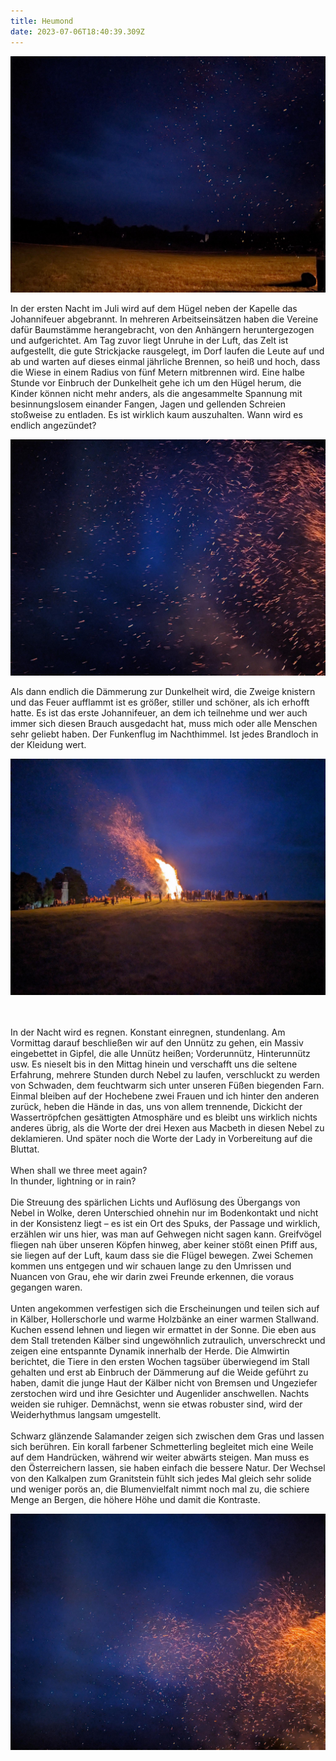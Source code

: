 ```yaml
---
title: Heumond
date: 2023-07-06T18:40:39.309Z
---
```

![](/uploads/johannifeuer1.jpg)

In der ersten Nacht im Juli wird auf dem Hügel neben der Kapelle das Johannifeuer abgebrannt. In mehreren Arbeitseinsätzen haben die Vereine dafür Baumstämme herangebracht, von den Anhängern heruntergezogen und aufgerichtet. Am Tag zuvor liegt Unruhe in der Luft, das Zelt ist aufgestellt, die gute Strickjacke rausgelegt, im Dorf laufen die Leute auf und ab und warten auf dieses einmal jährliche Brennen, so heiß und hoch, dass die Wiese in einem Radius von fünf Metern mitbrennen wird. Eine halbe Stunde vor Einbruch der Dunkelheit gehe ich um den Hügel herum, die Kinder können nicht mehr anders, als die angesammelte Spannung mit besinnungslosem einander Fangen, Jagen und gellenden Schreien stoßweise zu entladen. Es ist wirklich kaum auszuhalten. Wann wird es endlich angezündet?

![](/uploads/johannifeuer2.jpg)

Als dann endlich die Dämmerung zur Dunkelheit wird, die Zweige knistern und das Feuer aufflammt ist es größer, stiller und schöner, als ich erhofft hatte. Es ist das erste Johannifeuer, an dem ich teilnehme und wer auch immer sich diesen Brauch ausgedacht hat, muss mich oder alle Menschen sehr geliebt haben. Der Funkenflug im Nachthimmel. Ist jedes Brandloch in der Kleidung wert.

![](/uploads/johannifeuer4.jpg)

\
\
In der Nacht wird es regnen. Konstant einregnen, stundenlang. Am Vormittag darauf beschließen wir auf den Unnütz zu gehen, ein Massiv eingebettet in Gipfel, die alle Unnütz heißen; Vorderunnütz, Hinterunnütz usw. Es nieselt bis in den Mittag hinein und verschafft uns die seltene Erfahrung, mehrere Stunden durch Nebel zu laufen, verschluckt zu werden von Schwaden, dem feuchtwarm sich unter unseren Füßen biegenden Farn. Einmal bleiben auf der Hochebene zwei Frauen und ich hinter den anderen zurück, heben die Hände in das, uns von allem trennende, Dickicht der Wassertröpfchen gesättigten Atmosphäre und es bleibt uns wirklich nichts anderes übrig, als die Worte der drei Hexen aus Macbeth in diesen Nebel zu deklamieren. Und später noch die Worte der Lady in Vorbereitung auf die Bluttat.\
\
When shall we three meet again?\
In thunder, lightning or in rain?\
\
Die Streuung des spärlichen Lichts und Auflösung des Übergangs von Nebel in Wolke, deren Unterschied ohnehin nur im Bodenkontakt und nicht in der Konsistenz liegt – es ist ein Ort des Spuks, der Passage und wirklich, erzählen wir uns hier, was man auf Gehwegen nicht sagen kann. Greifvögel fliegen nah über unseren Köpfen hinweg, aber keiner stößt einen Pfiff aus, sie liegen auf der Luft, kaum dass sie die Flügel bewegen. Zwei Schemen kommen uns entgegen und wir schauen lange zu den Umrissen und Nuancen von Grau, ehe wir darin zwei Freunde erkennen, die voraus gegangen waren.\
\
Unten angekommen verfestigen sich die Erscheinungen und teilen sich auf in Kälber, Hollerschorle und warme Holzbänke an einer warmen Stallwand. Kuchen essend lehnen und liegen wir ermattet in der Sonne. Die eben aus dem Stall tretenden Kälber sind ungewöhnlich zutraulich, unverschreckt und zeigen eine entspannte Dynamik innerhalb der Herde. Die Almwirtin berichtet, die Tiere in den ersten Wochen tagsüber überwiegend im Stall gehalten und erst ab Einbruch der Dämmerung auf die Weide geführt zu haben, damit die junge Haut der Kälber nicht von Bremsen und Ungeziefer zerstochen wird und ihre Gesichter und Augenlider anschwellen. Nachts weiden sie ruhiger. Demnächst, wenn sie etwas robuster sind, wird der Weiderhythmus langsam umgestellt.\
\
Schwarz glänzende Salamander zeigen sich zwischen dem Gras und lassen sich berühren. Ein korall farbener Schmetterling begleitet mich eine Weile auf dem Handrücken, während wir weiter abwärts steigen. Man muss es den Österreichern lassen, sie haben einfach die bessere Natur. Der Wechsel von den Kalkalpen zum Granitstein fühlt sich jedes Mal gleich sehr solide und weniger porös an, die Blumenvielfalt nimmt noch mal zu, die schiere Menge an Bergen, die höhere Höhe und damit die Kontraste.

![](/uploads/johannifeuer3.jpg)